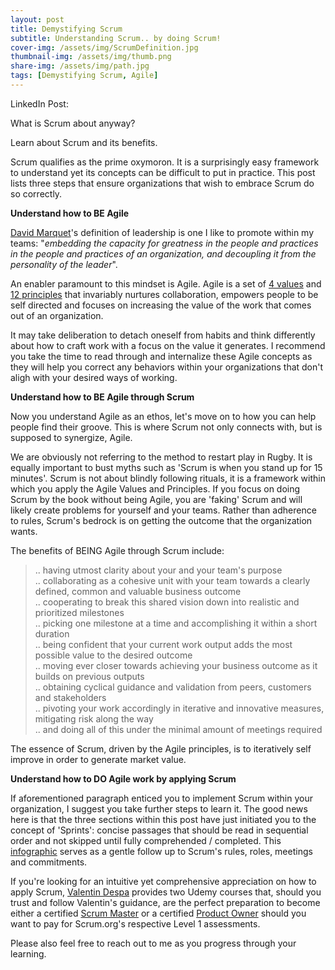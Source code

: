 ```yaml
---
layout: post
title: Demystifying Scrum
subtitle: Understanding Scrum.. by doing Scrum! 
cover-img: /assets/img/ScrumDefinition.jpg
thumbnail-img: /assets/img/thumb.png
share-img: /assets/img/path.jpg
tags: [Demystifying Scrum, Agile]
---
```


LinkedIn Post:

What is Scrum about anyway?

Learn about Scrum and its benefits. 

Scrum qualifies as the prime oxymoron. It is a surprisingly easy framework to understand yet its concepts can be difficult to put in practice. This post lists three steps that ensure organizations that wish to embrace Scrum do so correctly. 

**Understand how to BE Agile**

[David Marquet](https://www.youtube.com/watch?v=OqmdLcyES_Q)'s definition of leadership is one I like to promote within my teams: "*embedding the capacity for greatness in the people and practices in the people and practices of an organization, and decoupling it from the personality of the leader*".

An enabler paramount to this mindset is Agile. Agile is a set of [4 values](https://agilemanifesto.org/) and [12 principles](https://agilemanifesto.org/principles.html) that invariably nurtures collaboration, empowers people to be self directed and focuses on increasing the value of the work that comes out of an organization. 

It may take deliberation to detach oneself from habits and think differently about how to craft work with a focus on the value it generates. I recommend you take the time to read through and internalize these Agile concepts as they will help you correct any behaviors within your organizations that don't aligh with your desired ways of working.

**Understand how to BE Agile through Scrum**

Now you understand Agile as an ethos, let's move on to how you can help people find their groove. This is where Scrum not only connects with, but is supposed to synergize, Agile. 

We are obviously not referring to the method to restart play in Rugby. It is equally important to bust myths such as 'Scrum is when you stand up for 15 minutes'. Scrum is not about blindly following rituals, it is a framework within which you apply the Agile Values and Principles. If you focus on doing Scrum by the book without being Agile, you are 'faking' Scrum and will likely create problems for yourself and your teams. Rather than adherence to rules, Scrum's bedrock is on getting the outcome that the organization wants. 

The benefits of BEING Agile through Scrum include:

> .. having utmost clarity about your and your team's purpose  
> .. collaborating as a cohesive unit with your team towards a clearly defined, common and valuable business outcome  
> .. cooperating to break this shared vision down into realistic and prioritized milestones  
> .. picking one milestone at a time and accomplishing it within a short duration  
> .. being confident that your current work output adds the most possible value to the desired outcome  
> .. moving ever closer towards achieving your business outcome as it builds on previous outputs  
> .. obtaining cyclical guidance and validation from peers, customers and stakeholders    
> .. pivoting your work accordingly in iterative and innovative measures, mitigating risk along the way  
> .. and doing all of this under the minimal amount of meetings required  

The essence of Scrum, driven by the Agile principles, is to iteratively self improve in order to generate market value. 

**Understand how to DO Agile work by applying Scrum**

If aforementioned paragraph enticed you to implement Scrum within your organization, I suggest you take further steps to learn it. The good news here is that the three sections within this post have just initiated you to the concept of 'Sprints': concise passages that should be read in sequential order and not skipped until fully comprehended / completed. This [infographic](https://www.knowledgehut.com/blog/agile/infographic-scrum-process-in-a-nutshell) serves as a gentle follow up to Scrum's rules, roles, meetings and commitments.

If you're looking for an intuitive yet comprehensive appreciation on how to apply Scrum, [Valentin Despa](https://www.linkedin.com/in/vdespa/) provides two Udemy courses that, should you trust and follow Valentin's guidance, are the perfect preparation to become either a certified [Scrum Master](https://www.udemy.com/course/scrum-master-certification-preparation-mock-exam-questions-psm-i/) or a certified [Product Owner](https://www.udemy.com/course/scrum-product-owner-certification-prep-mock-exam-questions/) should you want to pay for Scrum.org's respective Level 1 assessments. 

Please also feel free to reach out to me as you progress through your learning.
